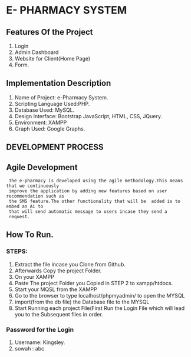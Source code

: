 # E- PHARMACY SYSTEM
## Features Of the Project
 1. Login
 2. Admin Dashboard
 3. Website for Client(Home Page)
 4. Form.
   
## Implementation Description
 1. Name of Project:   e-Pharmacy System.
 2. Scripting Language Used:PHP.
 3. Database Used:  MySQL.
 4. Design Interface: Bootstrap JavaScript, HTML, CSS, JQuery.
 5. Environment: XAMPP
 6. Graph Used: Google Graphs.
  
  ## DEVELOPMENT PROCESS 
  ## Agile Development
	 The e-pharmacy is developed using the agile methodology.This means that we continuously 
	 improve the application by adding new features based on user   recommendation such as 
	 the SMS feature.The other functionality that will be  added is to embed an Ai to 
	 that will send automatic message to users incase they send a 
 	 request.
   
 ## How To Run. 
  ### STEPS:
  
   1. Extract the file incase you Clone from Github.
   2. Afterwards Copy the project Folder.
   3. On your XAMPP 
   4. Paste The project Folder you Copied in STEP 2 to xampp/htdocs.
   6. Start your MQSL from the XAMPP 
   7. Go to the browser to type localhost/phpmyadmin/ to open the MYSQL
   8. import(from the db file) the Database file to the MYSQL
   9. Start Running each project File(First Run the Login File which will lead you 
         to the Subsequent files in order.
 

   ### Password for the Login
   1. Username: Kingsley.
   2. sowah : abc 
